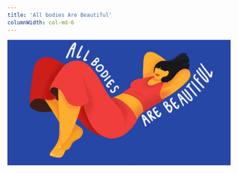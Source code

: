 ```yaml
---
title: 'All bodies Are Beautiful'
columnWidth: col-md-6
---
```


 ![All bodies are beautiful](all-bodies-are-beautiful.jpg?cropResize=1296,3000&format=webp)